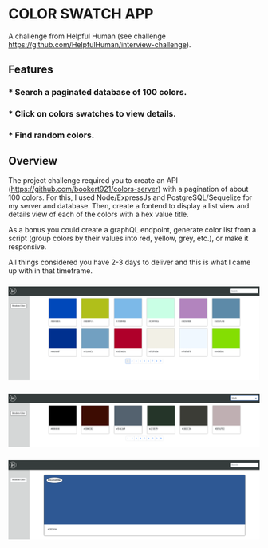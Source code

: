 # COLOR SWATCH APP

A challenge from Helpful Human (see challenge https://github.com/HelpfulHuman/interview-challenge).

## Features

### \* Search a paginated database of 100 colors.

### \* Click on colors swatches to view details.

### \* Find random colors.

## Overview

The project challenge required you to create an API (https://github.com/bookert921/colors-server) with a pagination of about 100 colors. For this, I used Node/ExpressJs and PostgreSQL/Sequelize for my server and database. Then, create a fontend to display a list view and details view of each of the colors with a hex value title.

As a bonus you could create a graphQL endpoint, generate color list from a script (group colors by their values into red, yellow, grey, etc.), or make it responsive.

All things considered you have 2-3 days to deliver and this is what I came up with in that timeframe.

### ![home](./public/home.png)

### ![search](./public/search.png)

### ![details](./public/details.png)
